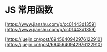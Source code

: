 # JS 常用函数

[https://www.jianshu.com/p/cc01443d1359](https://www.jianshu.com/p/cc01443d1359)

[https://juejin.cn/post/6945640942976122910](https://juejin.cn/post/6945640942976122910)
